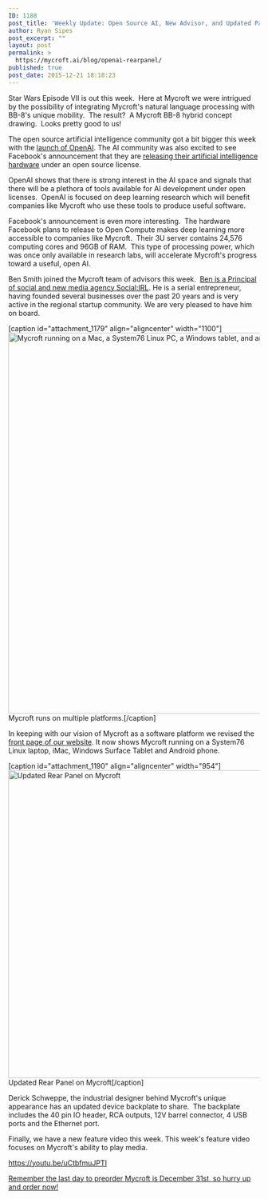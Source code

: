 ```yaml
---
ID: 1188
post_title: 'Weekly Update: Open Source AI, New Advisor, and Updated Panel'
author: Ryan Sipes
post_excerpt: ""
layout: post
permalink: >
  https://mycroft.ai/blog/openai-rearpanel/
published: true
post_date: 2015-12-21 18:18:23
---
```

Star Wars Episode VII is out this week.  Here at Mycroft we were intrigued by the possibility of integrating Mycroft's natural language processing with BB-8's unique mobility.  The result?  A Mycroft BB-8 hybrid concept drawing.  Looks pretty good to us!

The open source artificial intelligence community got a bit bigger this week with the <a href="https://openai.com/blog/introducing-openai/">launch of OpenAI</a>. The AI community was also excited to see Facebook's announcement that they are <a href="http://arstechnica.com/information-technology/2015/12/facebooks-open-sourcing-of-ai-hardware-is-the-start-of-the-deep-learning-revolution/">releasing their artificial intelligence hardware</a> under an open source license.

OpenAI shows that there is strong interest in the AI space and signals that there will be a plethora of tools available for AI development under open licenses.  OpenAI is focused on deep learning research which will benefit companies like Mycroft who use these tools to produce useful software.

Facebook's announcement is even more interesting.  The hardware Facebook plans to release to Open Compute makes deep learning more accessible to companies like Mycroft.  Their 3U server contains 24,576 computing cores and 96GB of RAM.  This type of processing power, which was once only available in research labs, will accelerate Mycroft's progress toward a useful, open AI.

Ben Smith joined the Mycroft team of advisors this week.  <a href="https://www.linkedin.com/in/benasmith">Ben is a Principal of social and new media agency Social:IRL</a>. He is a serial entrepreneur, having founded several businesses over the past 20 years and is very active in the regional startup community. We are very pleased to have him on board.

[caption id="attachment_1179" align="aligncenter" width="1100"]<a href="https://mycroft.ai/wp-content/uploads/2015/07/Multidevice.png" rel="attachment wp-att-1179"><img class="wp-image-1179 size-full" src="https://mycroft.ai/wp-content/uploads/2015/07/Multidevice.png" alt="Mycroft running on a Mac, a System76 Linux PC, a Windows tablet, and an Android phone." width="1100" height="762" /></a> Mycroft runs on multiple platforms.[/caption]

In keeping with our vision of Mycroft as a software platform we revised the <a href="https://mycroft.ai/">front page of our website</a>. It now shows Mycroft running on a System76 Linux laptop, iMac, Windows Surface Tablet and Android phone.

[caption id="attachment_1190" align="aligncenter" width="954"]<a href="https://mycroft.ai/wp-content/uploads/2015/12/rear_panel_update.png" rel="attachment wp-att-1190"><img class="size-full wp-image-1190" src="https://mycroft.ai/wp-content/uploads/2015/12/rear_panel_update.png" alt="Updated Rear Panel on Mycroft" width="954" height="616" /></a> Updated Rear Panel on Mycroft[/caption]

Derick Schweppe, the industrial designer behind Mycroft's unique appearance has an updated device backplate to share.  The backplate includes the 40 pin IO header, RCA outputs, 12V barrel connector, 4 USB ports and the Ethernet port.

Finally, we have a new feature video this week. This week's feature video focuses on Mycroft's ability to play media.

https://youtu.be/uCtbfmuJPTI

<a href="http://igg.me/at/mycroftai/x">Remember the last day to preorder Mycroft is December 31st, so hurry up and order now!</a>